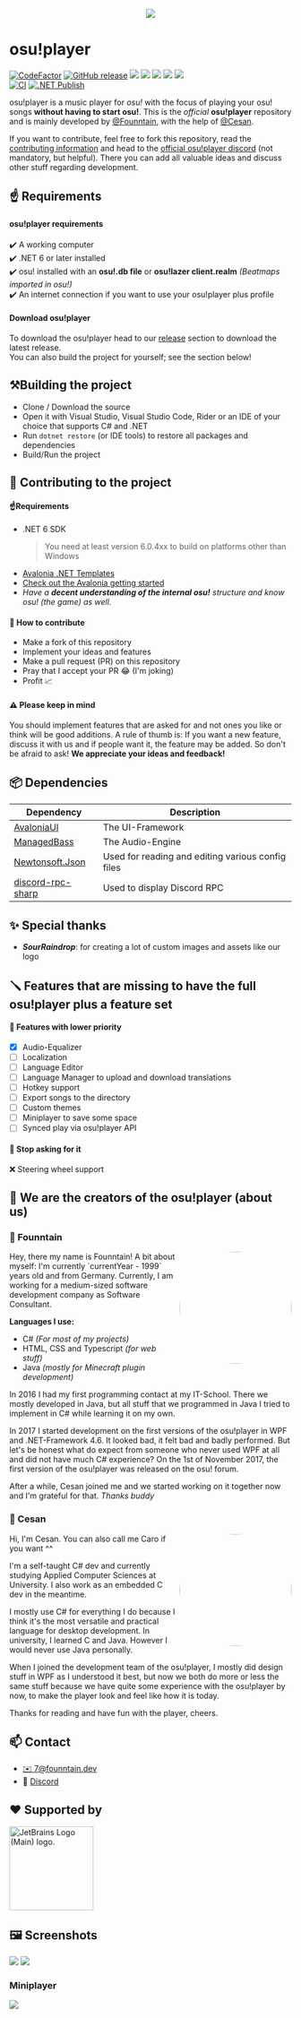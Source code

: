 <p align="center">
    <img src="https://7.founntain.dev/IY26BPcE.png" />
</P>

# osu!player
[![CodeFactor](https://www.codefactor.io/repository/github/Founntain/osuplayer/badge)](https://www.codefactor.io/repository/github/Founntain/osuplayer)
[![GitHub release](https://img.shields.io/github/release-pre/Founntain/osuplayer.svg)](https://github.com/founntain/osuplayer/releases/latest)
![](https://img.shields.io/github/languages/code-size/Founntain/osuplayer)
![](https://img.shields.io/github/repo-size/Founntain/osuplayer)
![](https://img.shields.io/tokei/lines/github/Founntain/osuplayer)
![](https://img.shields.io/github/issues/Founntain/osuplayer?color=red)
![](https://img.shields.io/github/contributors/Founntain/osuplayer?color=blueviolet)  
[![CI](https://github.com/Founntain/osuplayer/actions/workflows/dotnet.yml/badge.svg?branch=master)](https://github.com/Founntain/osuplayer/actions/workflows/dotnet.yml)
[![.NET Publish](https://github.com/Founntain/osuplayer/actions/workflows/dotnet-publish.yml/badge.svg)](https://github.com/Founntain/osuplayer/actions/workflows/dotnet-publish.yml)
 
osu!player is a music player for *osu!* with the focus of playing your osu! songs **without having to start osu!**.
This is the *official* **osu!player** repository and is mainly developed by [@Founntain](https://github.com/Founntain), with the help of [@Cesan](https://github.com/Cesan).  

If you want to contribute, feel free to fork this repository, read the [contributing information](https://github.com/osu-player/osuplayer#-contributing-to-the-project) and head to the [official osu!player discord](https://discord.gg/RJQSc5B) (not mandatory, but helpful). There you can add all valuable ideas and discuss other stuff regarding development.

## ☝️ Requirements

#### osu!player requirements
✔️ A working computer  
✔️ .NET 6 or later installed  
✔️ osu! installed with an **osu!.db file** or **osu!lazer client.realm** *(Beatmaps imported in osu!)*  
✔️ An internet connection if you want to use your osu!player plus profile

#### Download osu!player
To download the osu!player head to our [release](https://github.com/Founntain/osuplayer/releases) section to download the latest release.  
You can also build the project for yourself; see the section below!

## ⚒️Building the project
 - Clone / Download the source
 - Open it with Visual Studio, Visual Studio Code, Rider or an IDE of your choice that supports C# and .NET
 - Run `dotnet restore` (or IDE tools) to restore all packages and dependencies
 - Build/Run the project

## 👋 Contributing to the project
#### ☝️Requirements
 - .NET 6 SDK
    > You need at least version 6.0.4xx to build on platforms other than Windows
 - [Avalonia .NET Templates](https://github.com/AvaloniaUI/avalonia-dotnet-templates)
 - [Check out the Avalonia getting started](https://github.com/AvaloniaUI/Avalonia#-getting-started)
 - *Have a **decent understanding of the internal osu!** structure and know osu! (the game) as well.*

#### 🚀 How to contribute
 - Make a fork of this repository
 - Implement your ideas and features
 - Make a pull request (PR) on this repository
 - Pray that I accept your PR 😂 (I'm joking)
 - Profit 📈

#### ⚠️ Please keep in mind
You should implement features that are asked for and not ones you like or think will be good additions.
A rule of thumb is: If you want a new feature, discuss it with us and if people want it, the feature may be added. So don't be afraid to ask!
**We appreciate your ideas and feedback!**

## 📦 Dependencies
| Dependency                                                        | Description                                       |
|-------------------------------------------------------------------|---------------------------------------------------|
| [AvaloniaUI](https://github.com/AvaloniaUI/Avalonia)              | The UI-Framework                                  |
| [ManagedBass](https://github.com/ManagedBass/ManagedBass)         | The Audio-Engine                                  |
| [Newtonsoft.Json](https://www.newtonsoft.com/json)                | Used for reading and editing various config files |
| [discord-rpc-sharp](https://github.com/Lachee/discord-rpc-csharp) | Used to display Discord RPC                       |

## ✨ Special thanks
- ***SourRaindrop***: for creating a lot of custom images and assets like our logo

## 🪛 Features that are missing to have the full osu!player plus a feature set

#### 🔧 Features with lower priority
- [x] Audio-Equalizer 
- [ ] Localization 
- [ ] Language Editor 
- [ ] Language Manager to upload and download translations   
- [ ] Hotkey support  
- [ ] Export songs to the directory  
- [ ] Custom themes 
- [ ] Miniplayer to save some space  
- [ ] Synced play via osu!player API  

#### 🎱 Stop asking for it
❌ Steering wheel support

## 🎵 We are the creators of the osu!player (about us)

### 🦊 Founntain

<a href="https://github.com/Founntain">
  <img style="border-radius: 50%;" align="right" width=200 height=200 src="https://osuplayer.founntain.dev/api/users/getProfilePicture?username=Founntain" />
</a>
Hey, there my name is Founntain!
A bit about myself: I'm currently `currentYear - 1999` years old and from Germany. 
Currently, I am working for a medium-sized software development company as Software Consultant.

**Languages I use:**
+ C# *(For most of my projects)*
+ HTML, CSS and Typescript *(for web stuff)*
+ Java *(mostly for Minecraft plugin development)*

In 2016 I had my first programming contact at my IT-School. There we mostly developed in Java, but all stuff that we programmed in Java I tried to implement in C#
while learning it on my own.  

In 2017 I started development on the first versions of the osu!player in WPF and .NET-Framework 4.6. It looked bad, it felt bad and badly performed.
But let's be honest what do expect from someone who never used WPF at all and did not have much C# experience? 
On the 1st of November 2017, the first version of the osu!player was released on the osu! forum.  

After a while, Cesan joined me and we started working on it together now and I'm grateful for that. *Thanks buddy*

### 🌸 Cesan

<a href="https://github.com/Cesan">
  <img style="border-radius: 50%;" align="right" width=200 height=200 src="https://osuplayer.founntain.dev/api/users/getProfilePicture?username=Cesan" />
</a>
Hi, I'm Cesan. You can also call me Caro if you want ^^

I'm a self-taught C# dev and currently studying Applied Computer Sciences at University.
I also work as an embedded C dev in the meantime.

I mostly use C# for everything I do because I think it's the most versatile and practical language for desktop development.
In university, I learned C and Java. However I would never use Java personally.

When I joined the development team of the osu!player, I mostly did design stuff in WPF as I understood it best, but now we both do more or less the same stuff because we have quite some experience with the osu!player by now, to make the player look and feel like how it is today.

Thanks for reading and have fun with the player, cheers.

## 📫 Contact
- [✉️ 7@founntain.dev](mailto:7@founntain.dev)
- 📣 [Discord](https://discord.gg/RJQSc5B)

## ❤️ Supported by
<img width=150 height=150 src="https://resources.jetbrains.com/storage/products/company/brand/logos/jb_beam.png" alt="JetBrains Logo (Main) logo.">

## 🖼️ Screenshots

![](https://7.founntain.dev/xR5yZCvY.png)
![](https://7.founntain.dev/JZvjRNY4.png)  
### Miniplayer  
![](https://7.founntain.dev/ThrcgojY.png)
